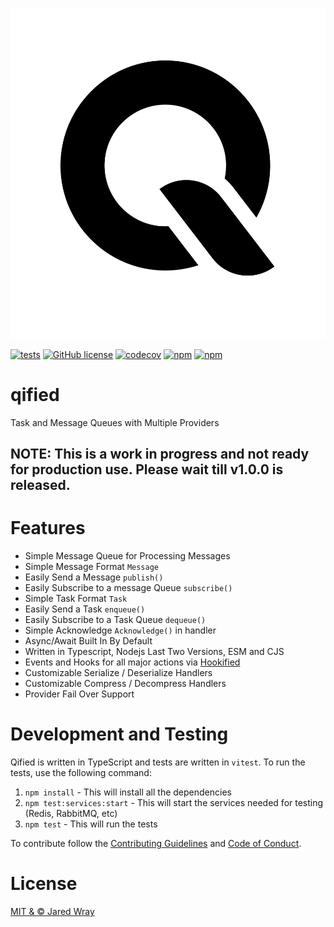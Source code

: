[![site/logo.svg](site/logo.svg)](https://qified.org)

[![tests](https://github.com/jaredwray/qified/actions/workflows/tests.yaml/badge.svg)](https://github.com/jaredwray/qified/actions/workflows/tests.yaml)
[![GitHub license](https://img.shields.io/github/license/jaredwray/qified)](https://github.com/jaredwray/qified/blob/master/LICENSE)
[![codecov](https://codecov.io/gh/jaredwray/qified/graph/badge.svg?token=jcRdy8SkOG)](https://codecov.io/gh/jaredwray/qified)
[![npm](https://img.shields.io/npm/dm/qified)](https://npmjs.com/package/qified)
[![npm](https://img.shields.io/npm/v/qified)](https://npmjs.com/package/qified)

# qified
Task and Message Queues with Multiple Providers

## NOTE: This is a work in progress and not ready for production use. Please wait till v1.0.0 is released.

# Features

* Simple Message Queue for Processing Messages
* Simple Message Format `Message`
* Easily Send a Message `publish()`
* Easily Subscribe to a message Queue `subscribe()`
* Simple Task Format `Task`
* Easily Send a Task `enqueue()`
* Easily Subscribe to a Task Queue `dequeue()`
* Simple Acknowledge `Acknowledge()` in handler
* Async/Await Built In By Default
* Written in Typescript, Nodejs Last Two Versions, ESM and CJS
* Events and Hooks for all major actions via [Hookified](https://hookified.org)
* Customizable Serialize / Deserialize Handlers
* Customizable Compress / Decompress Handlers
* Provider Fail Over Support

# Development and Testing

Qified is written in TypeScript and tests are written in `vitest`. To run the tests, use the following command:

1. `npm install` - This will install all the dependencies
2. `npm test:services:start` - This will start the services needed for testing (Redis, RabbitMQ, etc)
3. `npm test` - This will run the tests

To contribute follow the [Contributing Guidelines](CONTRIBUTING.md) and [Code of Conduct](CODE_OF_CONDUCT.md).

# License

[MIT & © Jared Wray](LICENSE)
